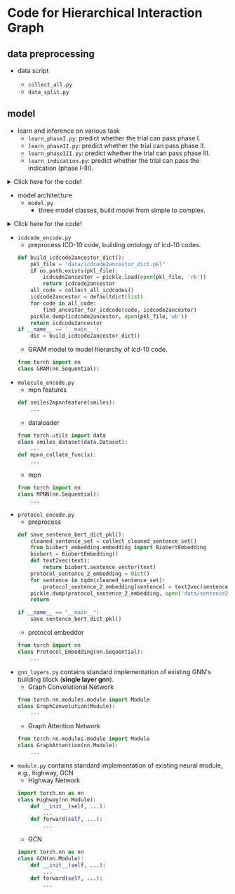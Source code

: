 # Code for Hierarchical Interaction Graph 



## data preprocessing 

- data script

  - `collect_all.py`
  - `data_split.py`



## model 

- learn and inference on various task
  - `learn_phaseI.py`: predict whether the trial can pass phase I. 
  - `learn_phaseII.py`: predict whether the trial can pass phase II.
  - `learn_phaseIII.py`: predict whether the trial can pass phase III.
  - `learn_indication.py`: predict whether the trial can pass the indication (phase I-III).


<details>
  <summary>Click here for the code!</summary>

```python
from DeepPurpose import PPI as models
```

</details>

- model architecture 
  - `model.py`
    - three model classes, build model from simple to complex. 



<details>
  <summary>Click here for the code!</summary>

    ```python
    from torch import nn 
    class Interaction(nn.Sequential):

    	def __init__(self, ...):
			super(Interaction, self).__init__()
			... 

		def forward(self, ...):

    	def evaluation(self, ...):
    		...

    	def bootstrap_test(self, ...):
    		... 

    class HINT_nograph(Interaction):
    	def __init__(self, ...):
			super(HINT_nograph, self).__init__(....,) 
			...

		def forward(self, ...):
			...
	class HINT(HINT_nograph):
    	def __init__(self, ...):
			super(HINT, self).__init__(....,) 
			...

		def forward(self, ):
			... 
    ```

</details>



  - `icdcode_encode.py` 
    - preprocess ICD-10 code, building ontology of icd-10 codes.
    ```python
	def build_icdcode2ancestor_dict():
		pkl_file = "data/icdcode2ancestor_dict.pkl"
		if os.path.exists(pkl_file):
			icdcode2ancestor = pickle.load(open(pkl_file, 'rb'))
			return icdcode2ancestor 
		all_code = collect_all_icdcodes() 
		icdcode2ancestor = defaultdict(list)
		for code in all_code:
			find_ancestor_for_icdcode(code, icdcode2ancestor)
		pickle.dump(icdcode2ancestor, open(pkl_file,'wb'))
		return icdcode2ancestor 
	if __name__ == '__main__':
		dic = build_icdcode2ancestor_dict()    
    ```
    - GRAM model to model hierarchy of icd-10 code. 
    ```python
	from torch import nn 
	class GRAM(nn.Sequential):
    ```
  - `molecule_encode.py`
    - mpn features 
    ```python
    def smiles2mpnnfeature(smiles):
    	... 
    ```
    - dataloader
    ```python
    from torch.utils import data   
    class smiles_dataset(data.Dataset):
		...
	def mpnn_collate_func(x):
		...
    ```
    - mpn 
    ```python
    from torch import nn
    class MPNN(nn.Sequential):
    	...
    ```
  - `protocol_encode.py`
  	- preprocess 
  	```python
  	def save_sentence_bert_dict_pkl():
		cleaned_sentence_set = collect_cleaned_sentence_set() 
		from biobert_embedding.embedding import BiobertEmbedding
		biobert = BiobertEmbedding()
		def text2vec(text):
			return biobert.sentence_vector(text)
		protocol_sentence_2_embedding = dict()
		for sentence in tqdm(cleaned_sentence_set):
			protocol_sentence_2_embedding[sentence] = text2vec(sentence)
		pickle.dump(protocol_sentence_2_embedding, open('data/sentence2embedding.pkl', 'wb'))
		return 

	if __name__ == "__main__":
		save_sentence_bert_dict_pkl() 
  	```
  	- protocol embeddor
  	```python
  	from torch import nn 
  	class Protocol_Embedding(nn.Sequential):
  		...
  	```
  - `gnn_layers.py` contains standard implementation of existing GNN's building block (**single layer gnn**).
    - Graph Convolutional Network 
    ```python
    from torch.nn.modules.module import Module
    class GraphConvolution(Module):
    	...
    ```
    - Graph Attention Network
    ```python
    from torch.nn.modules.module import Module
	class GraphAttention(nn.Module):
		...
    ```
  - `module.py` contains standard implementation of existing neural module, e.g., highway, GCN
  	- Highway Network 
  	```python
  	import torch.nn as nn
  	class Highway(nn.Module):
  		def __init__(self, ...):
  			...
  		def forward(self, ...):
  			...
  	```
  	- GCN 
  	```python
  	import torch.nn as nn
  	class GCN(nn.Module):
  		def __init__(self, ...):
  			...
  		def forward(self, ...):
  			...  	
  	```




